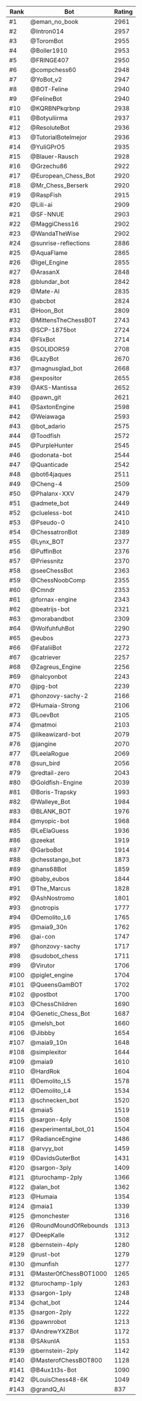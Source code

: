 Rank|Bot|Rating
---|---|---
#1|@eman_no_book|2961
#2|@Intron014|2957
#3|@ToromBot|2955
#4|@Boller1910|2953
#5|@FRINGE407|2950
#6|@compchess60|2948
#7|@YoBot_v2|2947
#8|@BOT-Feline|2940
#9|@FelineBot|2940
#10|@KQRBNPkqrbnp|2938
#11|@Botyuliirma|2937
#12|@ResoluteBot|2936
#13|@TutorialBotelmejor|2936
#14|@YuliGPrO5|2935
#15|@Blauer-Rausch|2928
#16|@Grzechu86|2922
#17|@European_Chess_Bot|2920
#18|@Mr_Chess_Berserk|2920
#19|@RaspFish|2915
#20|@Lili-ai|2909
#21|@SF-NNUE|2903
#22|@MaggiChess16|2902
#23|@WandaTheWise|2902
#24|@sunrise-reflections|2886
#25|@AquaFlame|2865
#26|@Igel_Engine|2855
#27|@ArasanX|2848
#28|@blundar_bot|2842
#29|@Mate-AI|2835
#30|@abcbot|2824
#31|@Hoon_Bot|2809
#32|@MittensTheChessB0T|2743
#33|@SCP-1875bot|2724
#34|@FlixBot|2714
#35|@SOLIDOR59|2708
#36|@LazyBot|2670
#37|@magnusglad_bot|2668
#38|@expositor|2655
#39|@AKS-Mantissa|2652
#40|@pawn_git|2621
#41|@SaxtonEngine|2598
#42|@Weiawaga|2593
#43|@bot_adario|2575
#44|@Toodfish|2572
#45|@PurpleHunter|2545
#46|@odonata-bot|2544
#47|@Quanticade|2542
#48|@bot64jaques|2511
#49|@Cheng-4|2509
#50|@Phalanx-XXV|2479
#51|@admete_bot|2449
#52|@clueless-bot|2410
#53|@Pseudo-0|2410
#54|@ChessatronBot|2389
#55|@Lynx_BOT|2377
#56|@PuffinBot|2376
#57|@Priessnitz|2370
#58|@seeChessBot|2363
#59|@ChessNoobComp|2355
#60|@Cmndr|2353
#61|@fornax-engine|2343
#62|@beatrijs-bot|2321
#63|@morabandbot|2309
#64|@WolfuhfuhBot|2290
#65|@eubos|2273
#66|@FataliiBot|2272
#67|@catriever|2257
#68|@Zagreus_Engine|2256
#69|@halcyonbot|2243
#70|@jpg-bot|2239
#71|@honzovy-sachy-2|2166
#72|@Humaia-Strong|2106
#73|@LoevBot|2105
#74|@matmoi|2103
#75|@likeawizard-bot|2079
#76|@jangine|2070
#77|@LeelaRogue|2069
#78|@sun_bird|2056
#79|@redtail-zero|2043
#80|@Goldfish-Engine|2039
#81|@Boris-Trapsky|1993
#82|@Walleye_Bot|1984
#83|@BLANK_BOT|1976
#84|@myopic-bot|1968
#85|@LeElaGuess|1936
#86|@zeekat|1919
#87|@GarboBot|1914
#88|@chesstango_bot|1873
#89|@hans68Bot|1859
#90|@baby_eubos|1844
#91|@The_Marcus|1828
#92|@AshNostromo|1801
#93|@notropis|1777
#94|@Demolito_L6|1765
#95|@maia9_30n|1762
#96|@ai-con|1747
#97|@honzovy-sachy|1717
#98|@sudobot_chess|1711
#99|@Virutor|1706
#100|@piglet_engine|1704
#101|@QueensGamBOT|1702
#102|@postbot|1700
#103|@ChessChildren|1690
#104|@Genetic_Chess_Bot|1687
#105|@melsh_bot|1660
#106|@Jibbby|1654
#107|@maia9_10n|1648
#108|@simplexitor|1644
#109|@maia9|1610
#110|@HardRok|1604
#111|@Demolito_L5|1578
#112|@Demolito_L4|1534
#113|@schnecken_bot|1520
#114|@maia5|1519
#115|@sargon-4ply|1508
#116|@experimental_bot_01|1504
#117|@RadianceEngine|1486
#118|@arvyy_bot|1459
#119|@DavidsGuterBot|1431
#120|@sargon-3ply|1409
#121|@turochamp-2ply|1366
#122|@alan_bot|1362
#123|@Humaia|1354
#124|@maia1|1339
#125|@monchester|1316
#126|@RoundMoundOfRebounds|1313
#127|@DeepKalle|1312
#128|@bernstein-4ply|1280
#129|@rust-bot|1279
#130|@munfish|1277
#131|@MasterOfChessBOT1000|1265
#132|@turochamp-1ply|1263
#133|@sargon-1ply|1248
#134|@chat_bot|1244
#135|@sargon-2ply|1222
#136|@pawnrobot|1213
#137|@AndrewYXZBot|1172
#138|@SAkunIA|1153
#139|@bernstein-2ply|1142
#140|@MasterofChessBOT800|1128
#141|@B4ux1t3s-Bot|1090
#142|@LouisChess48-6K|1049
#143|@grandQ_AI|837
